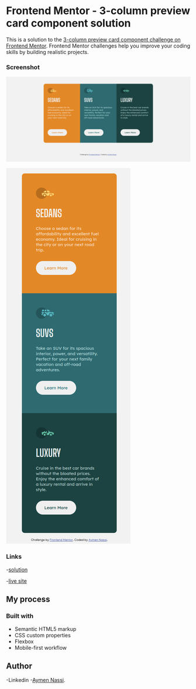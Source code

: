 # Frontend Mentor - 3-column preview card component solution

This is a solution to the [3-column preview card component challenge on Frontend Mentor](https://www.frontendmentor.io/challenges/3column-preview-card-component-pH92eAR2-). Frontend Mentor challenges help you improve your coding skills by building realistic projects. 
### Screenshot

![](./images/screenshot-1.png)

![](./images/screenshot-2.png)


### Links

-[solution](https://www.frontendmentor.io/solutions/3-column-preview-card-component-DrePFSz1gO)

-[live site](https://aymennassi.github.io/3-column-preview-card-component/)

## My process

### Built with

- Semantic HTML5 markup
- CSS custom properties
- Flexbox
- Mobile-first workflow
## Author

-Linkedin -[Aymen Nassi](https://www.linkedin.com/in/aymen-nassi/).
